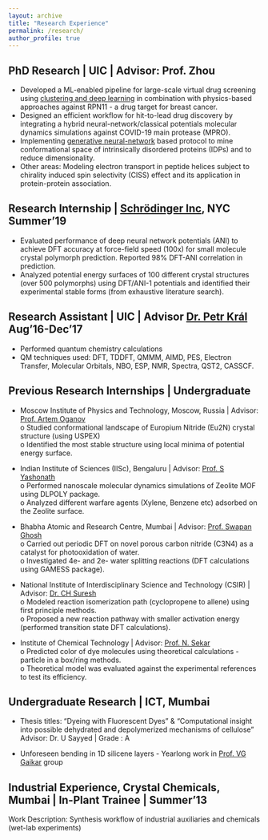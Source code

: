 ```yaml
---
layout: archive
title: "Research Experience"
permalink: /research/
author_profile: true
---
```


## PhD Research | UIC | Advisor: Prof. Zhou <br/>
* Developed a ML-enabled pipeline for large-scale virtual drug screening using [clustering and deep learning](https://github.com/aaayushg/RPN11_inhibitors) in combination with physics-based approaches against RPN11 - a drug target for breast cancer.<br/>
* Designed an efficient workflow for hit-to-lead drug discovery by integrating a hybrid neural-network/classical potentials molecular dynamics simulations against COVID-19 main protease (MPRO).<br/>
* Implementing [generative neural-network](https://github.com/aaayushg/generative_IDPs) based protocol to mine conformational space of intrinsically disordered proteins (IDPs) and to reduce dimensionality.<br/>
* Other areas: Modeling electron transport in peptide helices subject to chirality induced spin selectivity (CISS) effect and its application in protein-protein association.<br/>

## Research Internship | [Schrödinger Inc](https://www.schrodinger.com/), NYC Summer’19
* Evaluated performance of deep neural network potentials (ANI) to achieve DFT accuracy at force-field speed (100x) for small molecule crystal polymorph prediction. Reported 98% DFT-ANI correlation in prediction. <br/>
* Analyzed potential energy surfaces of 100 different crystal structures (over 500 polymorphs) using DFT/ANI-1 potentials and identified their experimental stable forms (from exhaustive literature search).<br/>

## Research Assistant | UIC | Advisor [Dr. Petr Král](http://www2.chem.uic.edu/pkral/Petr.html) Aug’16-Dec’17 <br/>
* Performed quantum chemistry calculations <br/>
* QM techniques used: DFT, TDDFT, QMMM, AIMD, PES, Electron Transfer, Molecular Orbitals, NBO, ESP, NMR, Spectra, QST2, CASSCF.<br/>

## Previous Research Internships | Undergraduate<br/>
* Moscow Institute of Physics and Technology, Moscow, Russia | Advisor: [Prof. Artem Oganov](http://uspex-team.org/en/oganov) <br/>
o Studied conformational landscape of Europium Nitride (Eu2N) crystal structure (using USPEX) <br/>
o Identified the most stable structure using local minima of potential energy surface. <br/>

* Indian Institute of Sciences (IISc), Bengaluru | Advisor: [Prof. S Yashonath](https://iiscprofiles.irins.org/profile/42772)<br/>
o Performed nanoscale molecular dynamics simulations of Zeolite MOF using DLPOLY package. <br/>
o Analyzed different warfare agents (Xylene, Benzene etc) adsorbed on the Zeolite surface. <br/>

* Bhabha Atomic and Research Centre, Mumbai | Advisor: [Prof. Swapan Ghosh](https://www.cbs.ac.in/people/faculty-swapan-ghosh)<br/>
o Carried out periodic DFT on novel porous carbon nitride (C3N4) as a catalyst for photooxidation of water. <br/>
o Investigated 4e- and 2e- water splitting reactions (DFT calculations using GAMESS package). <br/>

* National Institute of Interdisciplinary Science and Technology (CSIR) | Advisor: [Dr. CH Suresh](http://www.niist.res.in/chsuresh/)<br/>
o Modeled reaction isomerization path (cyclopropene to allene) using first principle methods. <br/>
o Proposed a new reaction pathway with smaller activation energy (performed transition state DFT calculations). <br/>

* Institute of Chemical Technology | Advisor: [Prof. N. Sekar](http://www.niist.res.in/chsuresh/)<br/>
o Predicted color of dye molecules using theoretical calculations - particle in a box/ring methods. <br/>
o Theoretical model was evaluated against the experimental references to test its efficiency. <br/>

## Undergraduate Research | ICT, Mumbai
* Thesis titles: “Dyeing with Fluorescent Dyes” & “Computational insight into possible dehydrated and depolymerized mechanisms of cellulose” <br/>
Advisor: Dr. U Sayyed | Grade : A <br/>

* Unforeseen bending in 1D silicene layers - Yearlong work in [Prof. VG Gaikar](https://www.ictmumbai.edu.in/emp_profiledetail.aspx?nDeptID=ic) group <br/>

## Industrial Experience, Crystal Chemicals, Mumbai | In-Plant Trainee | Summer’13 <br/>
Work Description: Synthesis workflow of industrial auxiliaries and chemicals (wet-lab experiments) <br/>
